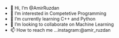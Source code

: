 - 👋 Hi, I’m @AmirRuzdan
- 👀 I’m interested in Competetive Programming
- 🌱 I’m currently learning C++ and Python
- 💞️ I’m looking to collaborate on Machine Learning
- 📫 How to reach me ...instagram:@amir_ruzdan

<!---
AmirRuzdan/AmirRuzdan is a ✨ special ✨ repository because its `README.md` (this file) appears on your GitHub profile.
You can click the Preview link to take a look at your changes.
--->

